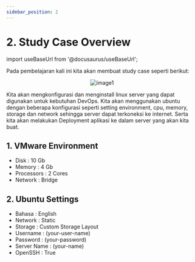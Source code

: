 ```yaml
---
sidebar_position: 2
---
```


# 2. Study Case Overview
import useBaseUrl from '@docusaurus/useBaseUrl';

Pada pembelajaran kali ini kita akan membuat study case seperti berikut:

<center>
<img alt="image1" src={useBaseUrl('img/docs/w11.png')} />
</center>

Kita akan mengkonfigurasi dan menginstall linux server yang dapat digunakan untuk kebutuhan DevOps. Kita akan menggunakan ubuntu dengan beberapa konfigurasi seperti setting environment, cpu, memory, storage dan network sehingga server dapat terkoneksi ke internet. Serta kita akan melakukan Deployment aplikasi ke dalam server yang akan kita buat.

## 1. VMware Environment
- Disk       : 10 Gb
- Memory     : 4 Gb
- Processors : 2 Cores
- Network    : Bridge

## 2. Ubuntu Settings
- Bahasa       : English
- Network      : Static
- Storage      : Custom Storage Layout
- Username     : (your-user-name)
- Password     : (your-password)
- Server Name  : (your-name)
- OpenSSH      : True
